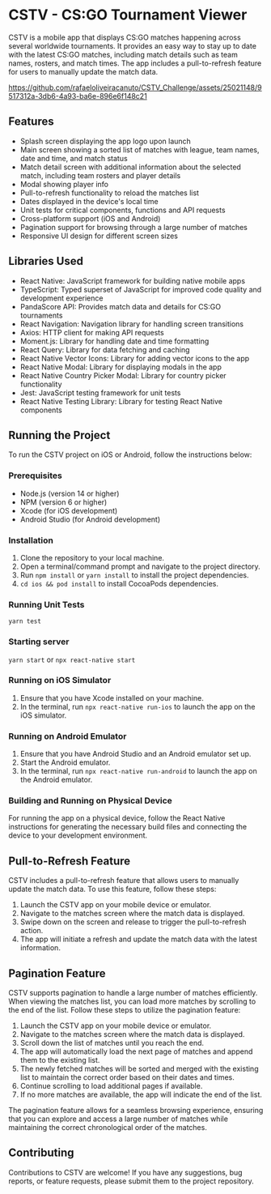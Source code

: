 # CSTV - CS:GO Tournament Viewer

CSTV is a mobile app that displays CS:GO matches happening across several worldwide tournaments. It provides an easy way to stay up to date with the latest CS:GO matches, including match details such as team names, rosters, and match times. The app includes a pull-to-refresh feature for users to manually update the match data.



https://github.com/rafaeloliveiracanuto/CSTV_Challenge/assets/25021148/9517312a-3db6-4a93-ba6e-896e6f148c21



## Features

- Splash screen displaying the app logo upon launch
- Main screen showing a sorted list of matches with league, team names, date and time, and match status
- Match detail screen with additional information about the selected match, including team rosters and player details
- Modal showing player info
- Pull-to-refresh functionality to reload the matches list
- Dates displayed in the device's local time
- Unit tests for critical components, functions and API requests
- Cross-platform support (iOS and Android)
- Pagination support for browsing through a large number of matches
- Responsive UI design for different screen sizes

## Libraries Used

- React Native: JavaScript framework for building native mobile apps
- TypeScript: Typed superset of JavaScript for improved code quality and development experience
- PandaScore API: Provides match data and details for CS:GO tournaments
- React Navigation: Navigation library for handling screen transitions
- Axios: HTTP client for making API requests
- Moment.js: Library for handling date and time formatting
- React Query: Library for data fetching and caching
- React Native Vector Icons: Library for adding vector icons to the app
- React Native Modal: Library for displaying modals in the app
- React Native Country Picker Modal: Library for country picker functionality
- Jest: JavaScript testing framework for unit tests
- React Native Testing Library: Library for testing React Native components

## Running the Project

To run the CSTV project on iOS or Android, follow the instructions below:

### Prerequisites

- Node.js (version 14 or higher)
- NPM (version 6 or higher)
- Xcode (for iOS development)
- Android Studio (for Android development)

### Installation

1. Clone the repository to your local machine.
2. Open a terminal/command prompt and navigate to the project directory.
3. Run `npm install` or `yarn install` to install the project dependencies.
4. `cd ios && pod install` to install CocoaPods dependencies.

### Running Unit Tests
`yarn test`

### Starting server
`yarn start` or `npx react-native start`

### Running on iOS Simulator

1. Ensure that you have Xcode installed on your machine.
2. In the terminal, run `npx react-native run-ios` to launch the app on the iOS simulator.

### Running on Android Emulator

1. Ensure that you have Android Studio and an Android emulator set up.
2. Start the Android emulator.
3. In the terminal, run `npx react-native run-android` to launch the app on the Android emulator.

### Building and Running on Physical Device

For running the app on a physical device, follow the React Native instructions for generating the necessary build files and connecting the device to your development environment.

## Pull-to-Refresh Feature

CSTV includes a pull-to-refresh feature that allows users to manually update the match data. To use this feature, follow these steps:

1. Launch the CSTV app on your mobile device or emulator.
2. Navigate to the matches screen where the match data is displayed.
3. Swipe down on the screen and release to trigger the pull-to-refresh action.
4. The app will initiate a refresh and update the match data with the latest information.

## Pagination Feature
CSTV supports pagination to handle a large number of matches efficiently. When viewing the matches list, you can load more matches by scrolling to the end of the list. Follow these steps to utilize the pagination feature:

1. Launch the CSTV app on your mobile device or emulator.
2. Navigate to the matches screen where the match data is displayed.
3. Scroll down the list of matches until you reach the end.
4. The app will automatically load the next page of matches and append them to the existing list.
5. The newly fetched matches will be sorted and merged with the existing list to maintain the correct order based on their dates and times.
6. Continue scrolling to load additional pages if available.
7. If no more matches are available, the app will indicate the end of the list.

The pagination feature allows for a seamless browsing experience, ensuring that you can explore and access a large number of matches while maintaining the correct chronological order of the matches.

## Contributing

Contributions to CSTV are welcome! If you have any suggestions, bug reports, or feature requests, please submit them to the project repository.
